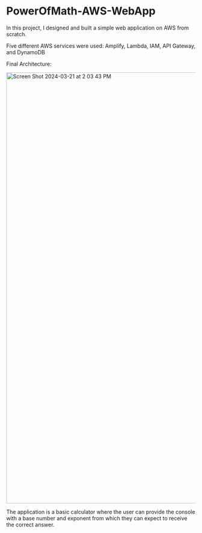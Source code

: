 # PowerOfMath-AWS-WebApp

In this project, I designed and built a simple web application on AWS from scratch.

Five different AWS services were used: Amplify, Lambda, IAM, API Gateway, and DynamoDB

Final Architecture:

<img width="1145" alt="Screen Shot 2024-03-21 at 2 03 43 PM" src="https://github.com/nkb59/PowerOfMath-AWS-WebApp/assets/42351149/365c5daf-a77a-4bac-8356-33aaa7441b7a">


The application is a basic calculator where the user can provide the console with a base number and exponent from which they can expect to receive the correct answer.


